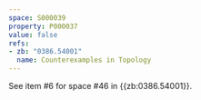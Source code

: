 ```yaml
---
space: S000039
property: P000037
value: false
refs:
- zb: "0386.54001"
  name: Counterexamples in Topology
---
```


See item #6 for space #46 in {{zb:0386.54001}}.

